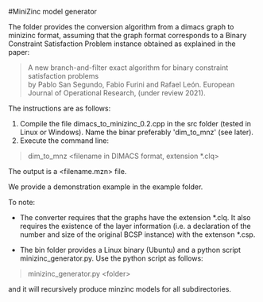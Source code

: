 #MiniZinc model generator

The folder provides the conversion algorithm  from a dimacs graph to minizinc format, assuming that the graph format corresponds to a Binary Constraint Satisfaction Problem instance obtained as explained in the paper:

> A new branch-and-filter exact algorithm for binary constraint satisfaction problems  
by Pablo San Segundo, Fabio Furini and Rafael León. European Journal of Operational Research, (under review 2021).

The instructions are as follows:  

1.  Compile the file dimacs_to_minizinc_0.2.cpp in the src folder (tested in Linux or Windows). Name the binar preferably 'dim_to_mnz' (see later).
2.   Execute the command line:


>dim\_to\_mnz \<filename in DIMACS format, extension *.clq>

The output is a \<filename.mzn> file.

We provide a demonstration example in the example folder.

To note:

*  The converter requires that the graphs have the extension *.clq. It also requires the existence of the layer information (i.e. a declaration of the number and size of the original BCSP instance) with the extenson *.csp.

* The bin folder provides a Linux binary (Ubuntu) and a python script minizinc_generator.py. Use the python script as follows:

>minizinc_generator.py \<folder>

and it will recursively produce minzinc models for all subdirectories.


